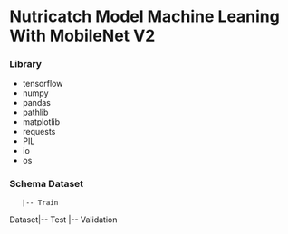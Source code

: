 # Nutricatch Model Machine Leaning With MobileNet V2

### Library

- tensorflow
- numpy
- pandas
- pathlib
- matplotlib
- requests
- PIL
- io
- os

### Schema Dataset

       |-- Train
Dataset|-- Test
       |-- Validation

